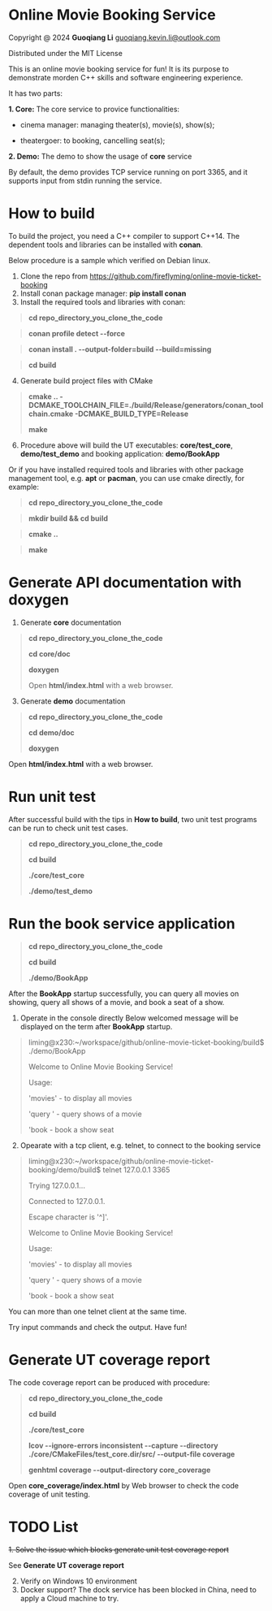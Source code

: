 # Online Movie Booking Service

Copyright @ 2024 **Guoqiang Li**  guoqiang.kevin.li@outlook.com

Distributed under the MIT License


This is an online movie booking service for fun! It is its purpose to demonstrate morden C++ skills and software engineering experience.

It has two parts:

**1. Core:** The core service to provice functionalities:
  
- cinema manager: managing theater(s), movie(s), show(s);
     
- theatergoer: to booking, cancelling seat(s);

**2. Demo:** The demo to show the usage of **core** service

By default, the demo provides TCP service running on port 3365, and it supports input from stdin running the service. 


# How to build

To build the project, you need a C++ compiler to support C++14. The dependent tools and libraries can be installed with **conan**.

Below procedure is a sample which verified on Debian linux.

1) Clone the repo from https://github.com/fireflyming/online-movie-ticket-booking
2) Install conan package manager: **pip install conan**
3) Install the required tools and libraries with conan:

>**cd repo_directory_you_clone_the_code**
     
>**conan profile detect --force**
     
>**conan install . --output-folder=build --build=missing**
     
>**cd build**

4) Generate build project files with CMake

>**cmake .. -DCMAKE_TOOLCHAIN_FILE=./build/Release/generators/conan_toolchain.cmake -DCMAKE_BUILD_TYPE=Release**
>
>**make**
 
 6) Procedure above will build the UT executables: **core/test_core**, **demo/test_demo** and booking application: **demo/BookApp**

Or if you have installed required tools and libraries with other package management tool, e.g. **apt** or **pacman**, you can use cmake directly, for example:
   
>**cd repo_directory_you_clone_the_code**
   
>**mkdir build && cd build**

>**cmake ..**

>**make**


# Generate API documentation with doxygen

 1) Generate **core** documentation

 >**cd repo_directory_you_clone_the_code**
>
>**cd core/doc**
>
>**doxygen**
>
>Open **html/index.html** with a web browser.
    
 3) Generate **demo** documentation

>**cd repo_directory_you_clone_the_code**
>
>**cd demo/doc**
>
>**doxygen**

Open **html/index.html** with a web browser.

# Run unit test

After successful build with the tips in **How to build**, two unit test programs can be run to check unit test cases.
 
>**cd repo_directory_you_clone_the_code**
>
>**cd build**
>
>**./core/test_core**
>
>**./demo/test_demo**

# Run the book service application

>**cd repo_directory_you_clone_the_code**
>
>**cd build**
>
>**./demo/BookApp**

After the **BookApp** startup successfully, you can query all movies on showing, query all shows of a movie, and book a seat of a show.

1) Operate in the console directly
Below welcomed message will be displayed on the term after **BookApp** startup.
>liming@x230:~/workspace/github/online-movie-ticket-booking/build$ ./demo/BookApp
>
>Welcome to Online Movie Booking Service!
>
>Usage:
>
>  'movies' - to display all movies
>
>  'query <movie id>' - query shows of a movie
>
>  'book <show> <seat> - book a show seat
   
2) Opearate with a tcp client, e.g. telnet, to connect to the booking service
>liming@x230:~/workspace/github/online-movie-ticket-booking/demo/build$ telnet 127.0.0.1 3365
>
>Trying 127.0.0.1...
>
>Connected to 127.0.0.1.
>
>Escape character is '^]'.
>
>Welcome to Online Movie Booking Service!
>
>Usage:
>
>  'movies' - to display all movies
>
>  'query <movie id>' - query shows of a movie
>
>  'book <show> <seat> - book a show seat

You can more than one telnet client at the same time. 

Try input commands and check the output. Have fun!

# Generate UT coverage report

The code coverage report can be produced with procedure:
>**cd repo_directory_you_clone_the_code**
>
>**cd build**
>
>**./core/test_core**
>
>**lcov --ignore-errors inconsistent --capture --directory ./core/CMakeFiles/test_core.dir/src/ --output-file coverage**
>
>**genhtml coverage --output-directory core_coverage**

Open **core_coverage/index.html** by Web browser to check the code coverage of unit testing.

# TODO List
<del>1. Solve the issue which blocks generate unit test coverage report</del>

See **Generate UT coverage report**

2. Verify on Windows 10 environment
3. Docker support? The dock service has been blocked in China, need to apply a Cloud machine to try.
